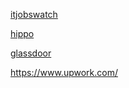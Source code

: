 [itjobswatch](https://www.itjobswatch.co.uk/)

[hippo](https://www.hipo.ro/)

[glassdoor](https://www.glassdoor.com/index.htm)


https://www.upwork.com/

